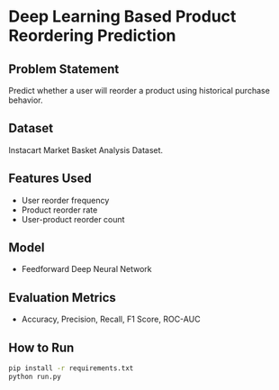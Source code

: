 # Deep Learning Based Product Reordering Prediction

## Problem Statement
Predict whether a user will reorder a product using historical purchase behavior.

## Dataset
Instacart Market Basket Analysis Dataset.

## Features Used
- User reorder frequency
- Product reorder rate
- User-product reorder count

## Model
- Feedforward Deep Neural Network

## Evaluation Metrics
- Accuracy, Precision, Recall, F1 Score, ROC-AUC

## How to Run
```bash
pip install -r requirements.txt
python run.py
